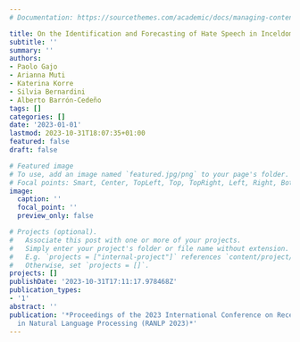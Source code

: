 ```yaml
---
# Documentation: https://sourcethemes.com/academic/docs/managing-content/

title: On the Identification and Forecasting of Hate Speech in Inceldom
subtitle: ''
summary: ''
authors:
- Paolo Gajo
- Arianna Muti
- Katerina Korre
- Silvia Bernardini
- Alberto Barrón-Cedeño
tags: []
categories: []
date: '2023-01-01'
lastmod: 2023-10-31T18:07:35+01:00
featured: false
draft: false

# Featured image
# To use, add an image named `featured.jpg/png` to your page's folder.
# Focal points: Smart, Center, TopLeft, Top, TopRight, Left, Right, BottomLeft, Bottom, BottomRight.
image:
  caption: ''
  focal_point: ''
  preview_only: false

# Projects (optional).
#   Associate this post with one or more of your projects.
#   Simply enter your project's folder or file name without extension.
#   E.g. `projects = ["internal-project"]` references `content/project/deep-learning/index.md`.
#   Otherwise, set `projects = []`.
projects: []
publishDate: '2023-10-31T17:11:17.978468Z'
publication_types:
- '1'
abstract: ''
publication: '*Proceedings of the 2023 International Conference on Recent  Advances
  in Natural Language Processing (RANLP 2023)*'
---
```

